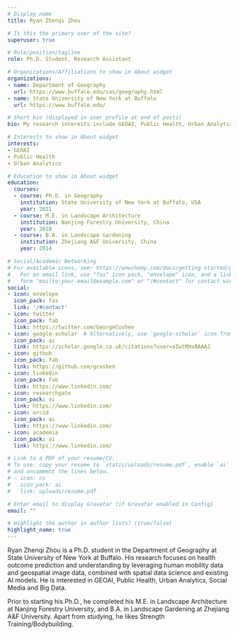 ```yaml
---
# Display name
title: Ryan Zhenqi Zhou

# Is this the primary user of the site?
superuser: true

# Role/position/tagline
role: Ph.D. Student, Research Assistant

# Organizations/Affiliations to show in About widget
organizations:
- name: Department of Geography
  url: https://www.buffalo.edu/cas/geography.html
- name: State University of New York at Buffalo
  url: https://www.buffalo.edu/

# Short bio (displayed in user profile at end of posts)
bio: My research interests include GEOAI, Public Health, Urban Analytics.

# Interests to show in About widget
interests:
- GEOAI
- Public Health
- Urban Analytics

# Education to show in About widget
education:
  courses:
  - course: Ph.D. in Geography
    institution: State University of New York at Buffalo, USA
    year: 2021
  - course: M.E. in Landscape Architecture
    institution: Nanjing Forestry University, China
    year: 2018
  - course: B.A. in Landscape Gardening
    institution: Zhejiang A&F University, China
    year: 2014

# Social/Academic Networking
# For available icons, see: https://wowchemy.com/docs/getting-started/page-builder/#icons
#   For an email link, use "fas" icon pack, "envelope" icon, and a link in the
#   form "mailto:your-email@example.com" or "/#contact" for contact widget.
social:
- icon: envelope
  icon_pack: fas
  link: '/#contact'
- icon: twitter
  icon_pack: fab
  link: https://twitter.com/GeorgeCushen
- icon: google-scholar  # Alternatively, use `google-scholar` icon from `ai` icon pack
  icon_pack: ai
  link: https://scholar.google.co.uk/citations?user=sIwtMXoAAAAJ
- icon: github
  icon_pack: fab
  link: https://github.com/gcushen
- icon: linkedin
  icon_pack: fab
  link: https://www.linkedin.com/
- icon: researchgate
  icon_pack: ai
  link: https://www.linkedin.com/
- icon: orcid
  icon_pack: ai
  link: https://www.linkedin.com/
- icon: academia
  icon_pack: ai
  link: https://www.linkedin.com/

# Link to a PDF of your resume/CV.
# To use: copy your resume to `static/uploads/resume.pdf`, enable `ai` icons in `params.toml`, 
# and uncomment the lines below.
# - icon: cv
#   icon_pack: ai
#   link: uploads/resume.pdf

# Enter email to display Gravatar (if Gravatar enabled in Config)
email: ""

# Highlight the author in author lists? (true/false)
highlight_name: true
---
```


Ryan Zhenqi Zhou is a Ph.D. student in the Department of Geography at State University of New York at Buffalo. His research focuses on health outcome prediction and understanding by leveraging human mobility data and geospatial image data, combined with spatial data science and existing AI models. He is interested in GEOAI, Public Health, Urban Analytics, Social Media and Big Data.

Prior to starting his Ph.D., he completed his M.E. in Landscape Architecture at Nanjing Forestry University, and B.A. in Landscape Gardening at Zhejiang A&F University. Apart from studying, he likes Strength Training/Bodybuilding.

